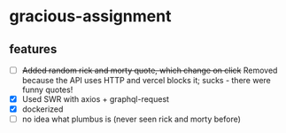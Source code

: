 # gracious-assignment

## features

- [ ] ~~Added random rick and morty quote, which change on click~~ Removed because the API uses HTTP and vercel blocks it; sucks - there were funny quotes!
- [x] Used SWR with axios + graphql-request
- [x] dockerized
- [ ] no idea what plumbus is (never seen rick and morty before)
